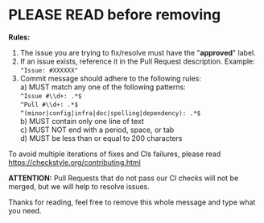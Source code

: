 # PLEASE READ before removing

**Rules:**
1) The issue you are trying to fix/resolve must have the "**approved**" label.
2) If an issue exists, reference it in the Pull Request description.
   Example: `"Issue: #XXXXXX"`
3) Commit message should adhere to the following rules:  
   a) MUST match any one of the following patterns:  
      `^Issue #\\d+: .*$`  
      `^Pull #\\d+: .*$`  
      `^(minor|config|infra|doc|spelling|dependency): .*$`  
   b) MUST contain only one line of text  
   c) MUST NOT end with a period, space, or tab  
   d) MUST be less than or equal to 200 characters

To avoid multiple iterations of fixes and CIs failures, please read
https://checkstyle.org/contributing.html

**ATTENTION:** Pull Requests that do not pass our CI checks will not be merged,
but we will help to resolve issues.

Thanks for reading, feel free to remove this whole message and type what you need.
